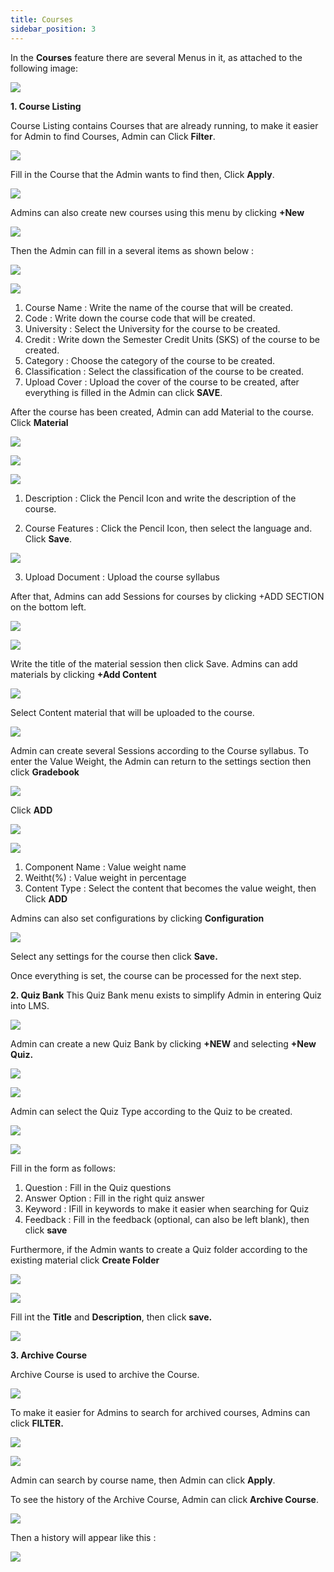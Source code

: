 ```yaml
---
title: Courses
sidebar_position: 3
---
```

In the **Courses** feature there are several Menus in it, as attached to the following image:

![](/img/00-courses.png)

**1. Course Listing**

Course Listing contains Courses that are already running, to make it easier for Admin to find Courses, Admin can Click **Filter**.

![](/img/1.-filter.png)

Fill in the Course that the Admin wants to find then, Click **Apply**.

![](/img/2.-mata-kuliah_apply.png)

Admins can also create new courses using this menu by clicking **+New**

![](/img/3.-new.png)

Then the Admin can fill in a several items as shown below :

![](/img/4.-general-information.png)

![](/img/5.-point-general-information.png)

1. Course Name	: Write the name of the course that will be created.
2. Code		: Write down the course code that will be created.
3. University 	: Select the University for the course to be created.
4. Credit 		: Write down the Semester Credit Units (SKS) of the course to be created.
5. Category 	: Choose the category of the course to be created.
6. Classification	: Select the classification of the course to be created.
7. Upload Cover	: Upload the cover of the course to be created, after everything is filled in the Admin can click **SAVE**.



After the course has been created, Admin can add Material to the course. Click **Material**

![](/img/6.-materials.png)

![](/img/7.-materials_2.png)

![](/img/8.-material_3.png)

1. Description		: Click the Pencil Icon and write the description of the course.

2. Course Features	: Click the Pencil Icon, then select the language and. Click **Save**.

![](/img/9.-course-feature.png)

3. Upload Document	: Upload the course syllabus



After that, Admins can add Sessions for courses by clicking +ADD SECTION on the bottom left.

![](/img/10.-add-section.png)

![](/img/11.-new-section.png)

Write the title of the material session then click Save. Admins can add materials by clicking **+Add Content**

![](/img/12.-add-content.png)

Select Content material that will be uploaded to the course.

![](/img/13.-content-materi.png)

Admin can create several Sessions according to the Course syllabus. To enter the Value Weight, the Admin can return to the settings section then click **Gradebook**

![](/img/14.-gradebook.png)

Click **ADD**

![](/img/15.-add-gradebook.png)

![](/img/16.-point-gradebook.png)

1. Component Name	: Value weight name
2. Weitht(%)		: Value weight in percentage
3. Content Type		: Select the content that becomes the value weight, then Click **ADD**


Admins can also set configurations by clicking **Configuration**

![](/img/17.-configurations.png)

Select any settings for the course then click **Save.**

Once everything is set, the course can be processed for the next step.



**2. Quiz Bank**
This Quiz Bank menu exists to simplify Admin in entering Quiz into LMS.

![](/img/18.-quiz-bank.png)

Admin can create a new Quiz Bank by clicking **+NEW** and selecting **+New Quiz.**

![](/img/19.-new-quiz-bank.png)

![](/img/20.-detail-quiz-bank.png)

Admin can select the Quiz Type according to the Quiz to be created.

![](/img/21.-quiz-type.png)

![](/img/22.-detail-quiz-bank.png)

Fill in the form as follows:

1. Question		: Fill in the Quiz questions
2. Answer Option : Fill in the right quiz answer
3. Keyword		: IFill in keywords to make it easier when searching for Quiz
4. Feedback		: Fill in the feedback (optional, can also be left blank), then click **save**


Furthermore, if the Admin wants to create a Quiz folder according to the existing material click **Create Folder**

![](/img/23.-folder-quiz-bank.png)



![](/img/24.-create-folder.png)

Fill int the **Title** and **Description**, then click **save.**

![](/img/25.-title-description.png)



**3. Archive Course**

Archive Course is used to archive the Course.

![](/img/26.-archice-course.png)

To make it easier for Admins to search for archived courses, Admins can click **FILTER.**

![](/img/27.-filter.png)

![](/img/28.-filter-data.png)

Admin can search by course name, then Admin can click **Apply**.

To see the history of the Archive Course, Admin can click **Archive Course**.

![](/img/29.-archive-history.png)

Then a history will appear like this : 

![](/img/30.-history.png)
